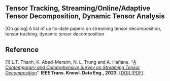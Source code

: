 ## Tensor Tracking, Streaming/Online/Adaptive Tensor Decomposition, Dynamic Tensor Analysis
[On going] A list of up-to-date papers on streaming tensor decomposition, tensor tracking, dynamic tensor decomposition



## Reference


[1] L.T. Thanh, K. Abed-Meraim, N. L. Trung and A. Hafiane. “[*A Contemporary and Comprehensive Survey on Streaming Tensor Decomposition*](https://ieeexplore.ieee.org/document/9994046)”. **IEEE Trans. Knowl. Data Eng., 2023**. [[DOI](https://ieeexplore.ieee.org/document/9994046)],[[PDF](https://thanhtbt.github.io/files/2022_TKDE_A%20Contemporary%20and%20Comprehensive%20Survey%20on%20Streaming%20Tensor%20Decomposition.pdf)].

